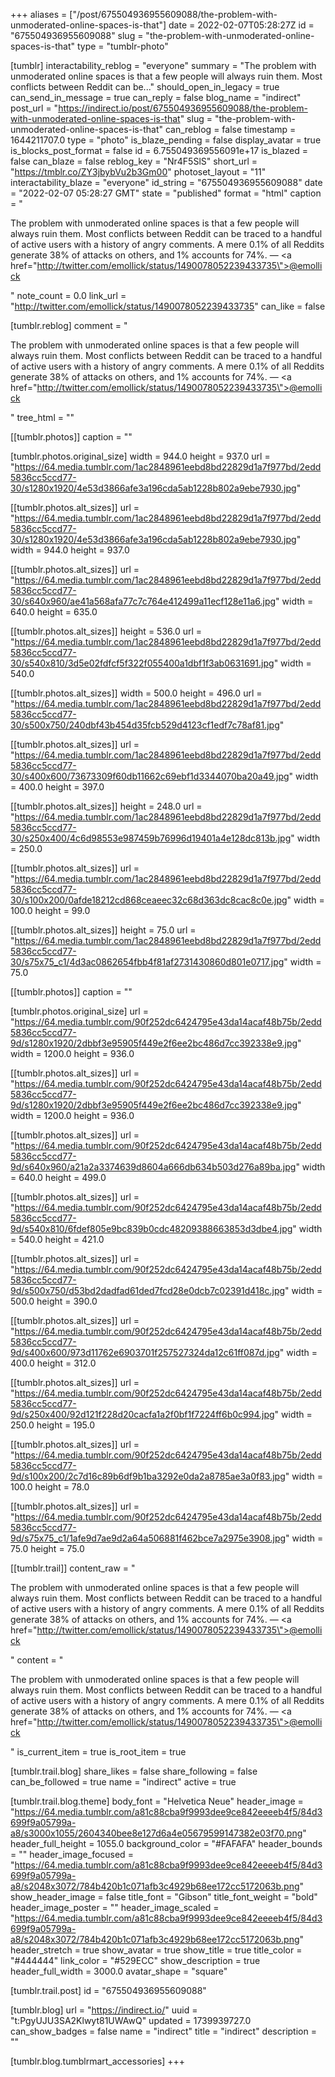 +++
aliases = ["/post/675504936955609088/the-problem-with-unmoderated-online-spaces-is-that"]
date = 2022-02-07T05:28:27Z
id = "675504936955609088"
slug = "the-problem-with-unmoderated-online-spaces-is-that"
type = "tumblr-photo"

[tumblr]
interactability_reblog = "everyone"
summary = "The problem with unmoderated online spaces is that a few people will always ruin them. Most conflicts between Reddit can be..."
should_open_in_legacy = true
can_send_in_message = true
can_reply = false
blog_name = "indirect"
post_url = "https://indirect.io/post/675504936955609088/the-problem-with-unmoderated-online-spaces-is-that"
slug = "the-problem-with-unmoderated-online-spaces-is-that"
can_reblog = false
timestamp = 1644211707.0
type = "photo"
is_blaze_pending = false
display_avatar = true
is_blocks_post_format = false
id = 6.755049369556091e+17
is_blazed = false
can_blaze = false
reblog_key = "Nr4F5SlS"
short_url = "https://tmblr.co/ZY3jbybVu2b3Gm00"
photoset_layout = "11"
interactability_blaze = "everyone"
id_string = "675504936955609088"
date = "2022-02-07 05:28:27 GMT"
state = "published"
format = "html"
caption = "<p>The problem with unmoderated online spaces is that a few people will always ruin them. Most conflicts between Reddit can be traced to a handful of active users with a history of angry comments. A mere 0.1% of all Reddits generate 38% of attacks on others, and 1% accounts for 74%. — <a href=\"http://twitter.com/emollick/status/1490078052239433735\">@emollick</a></p>"
note_count = 0.0
link_url = "http://twitter.com/emollick/status/1490078052239433735"
can_like = false

[tumblr.reblog]
comment = "<p>The problem with unmoderated online spaces is that a few people will always ruin them. Most conflicts between Reddit can be traced to a handful of active users with a history of angry comments. A mere 0.1% of all Reddits generate 38% of attacks on others, and 1% accounts for 74%. — <a href=\"http://twitter.com/emollick/status/1490078052239433735\">@emollick</a></p>"
tree_html = ""

[[tumblr.photos]]
caption = ""

[tumblr.photos.original_size]
width = 944.0
height = 937.0
url = "https://64.media.tumblr.com/1ac2848961eebd8bd22829d1a7f977bd/2edd5836cc5ccd77-30/s1280x1920/4e53d3866afe3a196cda5ab1228b802a9ebe7930.jpg"

[[tumblr.photos.alt_sizes]]
url = "https://64.media.tumblr.com/1ac2848961eebd8bd22829d1a7f977bd/2edd5836cc5ccd77-30/s1280x1920/4e53d3866afe3a196cda5ab1228b802a9ebe7930.jpg"
width = 944.0
height = 937.0

[[tumblr.photos.alt_sizes]]
url = "https://64.media.tumblr.com/1ac2848961eebd8bd22829d1a7f977bd/2edd5836cc5ccd77-30/s640x960/ae41a568afa77c7c764e412499a11ecf128e11a6.jpg"
width = 640.0
height = 635.0

[[tumblr.photos.alt_sizes]]
height = 536.0
url = "https://64.media.tumblr.com/1ac2848961eebd8bd22829d1a7f977bd/2edd5836cc5ccd77-30/s540x810/3d5e02fdfcf5f322f055400a1dbf1f3ab0631691.jpg"
width = 540.0

[[tumblr.photos.alt_sizes]]
width = 500.0
height = 496.0
url = "https://64.media.tumblr.com/1ac2848961eebd8bd22829d1a7f977bd/2edd5836cc5ccd77-30/s500x750/240dbf43b454d35fcb529d4123cf1edf7c78af81.jpg"

[[tumblr.photos.alt_sizes]]
url = "https://64.media.tumblr.com/1ac2848961eebd8bd22829d1a7f977bd/2edd5836cc5ccd77-30/s400x600/73673309f60db11662c69ebf1d3344070ba20a49.jpg"
width = 400.0
height = 397.0

[[tumblr.photos.alt_sizes]]
height = 248.0
url = "https://64.media.tumblr.com/1ac2848961eebd8bd22829d1a7f977bd/2edd5836cc5ccd77-30/s250x400/4c6d98553e987459b76996d19401a4e128dc813b.jpg"
width = 250.0

[[tumblr.photos.alt_sizes]]
url = "https://64.media.tumblr.com/1ac2848961eebd8bd22829d1a7f977bd/2edd5836cc5ccd77-30/s100x200/0afde18212cd868ceaeec32c68d363dc8cac8c0e.jpg"
width = 100.0
height = 99.0

[[tumblr.photos.alt_sizes]]
height = 75.0
url = "https://64.media.tumblr.com/1ac2848961eebd8bd22829d1a7f977bd/2edd5836cc5ccd77-30/s75x75_c1/4d3ac0862654fbb4f81af2731430860d801e0717.jpg"
width = 75.0

[[tumblr.photos]]
caption = ""

[tumblr.photos.original_size]
url = "https://64.media.tumblr.com/90f252dc6424795e43da14acaf48b75b/2edd5836cc5ccd77-9d/s1280x1920/2dbbf3e95905f449e2f6ee2bc486d7cc392338e9.jpg"
width = 1200.0
height = 936.0

[[tumblr.photos.alt_sizes]]
url = "https://64.media.tumblr.com/90f252dc6424795e43da14acaf48b75b/2edd5836cc5ccd77-9d/s1280x1920/2dbbf3e95905f449e2f6ee2bc486d7cc392338e9.jpg"
width = 1200.0
height = 936.0

[[tumblr.photos.alt_sizes]]
url = "https://64.media.tumblr.com/90f252dc6424795e43da14acaf48b75b/2edd5836cc5ccd77-9d/s640x960/a21a2a3374639d8604a666db634b503d276a89ba.jpg"
width = 640.0
height = 499.0

[[tumblr.photos.alt_sizes]]
url = "https://64.media.tumblr.com/90f252dc6424795e43da14acaf48b75b/2edd5836cc5ccd77-9d/s540x810/6fdef805e9bc839b0cdc48209388663853d3dbe4.jpg"
width = 540.0
height = 421.0

[[tumblr.photos.alt_sizes]]
url = "https://64.media.tumblr.com/90f252dc6424795e43da14acaf48b75b/2edd5836cc5ccd77-9d/s500x750/d53bd2dadfad61ded7fcd28e0dcb7c02391d418c.jpg"
width = 500.0
height = 390.0

[[tumblr.photos.alt_sizes]]
url = "https://64.media.tumblr.com/90f252dc6424795e43da14acaf48b75b/2edd5836cc5ccd77-9d/s400x600/973d11762e6903701f257527324da12c61ff087d.jpg"
width = 400.0
height = 312.0

[[tumblr.photos.alt_sizes]]
url = "https://64.media.tumblr.com/90f252dc6424795e43da14acaf48b75b/2edd5836cc5ccd77-9d/s250x400/92d121f228d20cacfa1a2f0bf1f7224ff6b0c994.jpg"
width = 250.0
height = 195.0

[[tumblr.photos.alt_sizes]]
url = "https://64.media.tumblr.com/90f252dc6424795e43da14acaf48b75b/2edd5836cc5ccd77-9d/s100x200/2c7d16c89b6df9b1ba3292e0da2a8785ae3a0f83.jpg"
width = 100.0
height = 78.0

[[tumblr.photos.alt_sizes]]
url = "https://64.media.tumblr.com/90f252dc6424795e43da14acaf48b75b/2edd5836cc5ccd77-9d/s75x75_c1/1afe9d7ae9d2a64a506881f462bce7a2975e3908.jpg"
width = 75.0
height = 75.0

[[tumblr.trail]]
content_raw = "<p>The problem with unmoderated online spaces is that a few people will always ruin them. Most conflicts between Reddit can be traced to a handful of active users with a history of angry comments. A mere 0.1% of all Reddits generate 38% of attacks on others, and 1% accounts for 74%. — <a href=\"http://twitter.com/emollick/status/1490078052239433735\">@emollick</a></p>"
content = "<p>The problem with unmoderated online spaces is that a few people will always ruin them. Most conflicts between Reddit can be traced to a handful of active users with a history of angry comments. A mere 0.1% of all Reddits generate 38% of attacks on others, and 1% accounts for 74%. &mdash; <a href=\"http://twitter.com/emollick/status/1490078052239433735\">@emollick</a></p>"
is_current_item = true
is_root_item = true

[tumblr.trail.blog]
share_likes = false
share_following = false
can_be_followed = true
name = "indirect"
active = true

[tumblr.trail.blog.theme]
body_font = "Helvetica Neue"
header_image = "https://64.media.tumblr.com/a81c88cba9f9993dee9ce842eeeeb4f5/84d3699f9a05799a-a8/s3000x1055/2604340bee8e127d6a4e05679599147382e03f70.png"
header_full_height = 1055.0
background_color = "#FAFAFA"
header_bounds = ""
header_image_focused = "https://64.media.tumblr.com/a81c88cba9f9993dee9ce842eeeeb4f5/84d3699f9a05799a-a8/s2048x3072/784b420b1c071afb3c4929b68ee172cc5172063b.png"
show_header_image = false
title_font = "Gibson"
title_font_weight = "bold"
header_image_poster = ""
header_image_scaled = "https://64.media.tumblr.com/a81c88cba9f9993dee9ce842eeeeb4f5/84d3699f9a05799a-a8/s2048x3072/784b420b1c071afb3c4929b68ee172cc5172063b.png"
header_stretch = true
show_avatar = true
show_title = true
title_color = "#444444"
link_color = "#529ECC"
show_description = true
header_full_width = 3000.0
avatar_shape = "square"

[tumblr.trail.post]
id = "675504936955609088"

[tumblr.blog]
url = "https://indirect.io/"
uuid = "t:PgyUJU3SA2Klwyt81UWAwQ"
updated = 1739939727.0
can_show_badges = false
name = "indirect"
title = "indirect"
description = ""

[tumblr.blog.tumblrmart_accessories]
+++
